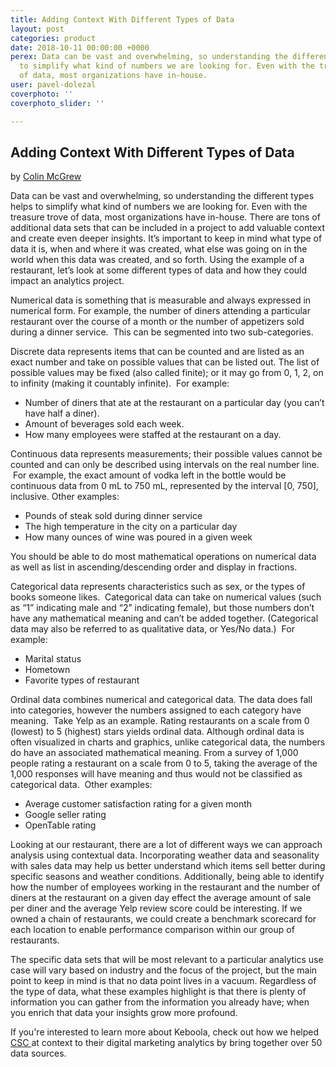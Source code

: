 ```yaml
---
title: Adding Context With Different Types of Data
layout: post
categories: product
date: 2018-10-11 00:00:00 +0000
perex: Data can be vast and overwhelming, so understanding the different types helps
  to simplify what kind of numbers we are looking for. Even with the treasure trove
  of data, most organizations have in-house.
user: pavel-dolezal
coverphoto: ''
coverphoto_slider: ''

---
```

## Adding Context With Different Types of Data

by [Colin McGrew](http://blog.keboola.com/author/19180)                     

Data can be vast and overwhelming, so understanding the different types helps to simplify what kind of numbers we are looking for. Even with the treasure trove of data, most organizations have in-house. There are tons of additional data sets that can be included in a project to add valuable context and create even deeper insights. It’s important to keep in mind what type of data it is, when and where it was created, what else was going on in the world when this data was created, and so forth. Using the example of a restaurant, let’s look at some different types of data and how they could impact an analytics project.  

Numerical data is something that is measurable and always expressed in numerical form. For example, the number of diners attending a particular restaurant over the course of a month or the number of appetizers sold during a dinner service.  This can be segmented into two sub-categories.  

Discrete data represents items that can be counted and are listed as an exact number and take on possible values that can be listed out. The list of possible values may be fixed (also called finite); or it may go from 0, 1, 2, on to infinity (making it countably infinite).  For example:

* Number of diners that ate at the restaurant on a particular day (you can’t have half a diner).
* Amount of beverages sold each week.
* How many employees were staffed at the restaurant on a day.

Continuous data represents measurements; their possible values cannot be counted and can only be described using intervals on the real number line.  For example, the exact amount of vodka left in the bottle would be continuous data from 0 mL to 750 mL, represented by the interval \[0, 750\], inclusive. Other examples:

* Pounds of steak sold during dinner service
* The high temperature in the city on a particular day
* How many ounces of wine was poured in a given week

You should be able to do most mathematical operations on numerical data as well as list in ascending/descending order and display in fractions.

Categorical data represents characteristics such as sex, or the types of books someone likes.  Categorical data can take on numerical values (such as “1” indicating male and “2” indicating female), but those numbers don’t have any mathematical meaning and can’t be added together. (Categorical data may also be referred to as qualitative data, or Yes/No data.)  For example:

* Marital status
* Hometown
* Favorite types of restaurant

Ordinal data combines numerical and categorical data. The data does fall into categories, however the numbers assigned to each category have meaning.  Take Yelp as an example. Rating restaurants on a scale from 0 (lowest) to 5 (highest) stars yields ordinal data.  Although ordinal data is often visualized in charts and graphics, unlike categorical data, the numbers do have an associated mathematical meaning. From a survey of 1,000 people rating a restaurant on a scale from 0 to 5, taking the average of the 1,000 responses will have meaning and thus would not be classified as categorical data.  Other examples:

* Average customer satisfaction rating for a given month
* Google seller rating
* OpenTable rating

Looking at our restaurant, there are a lot of different ways we can approach analysis using contextual data. Incorporating weather data and seasonality with sales data may help us better understand which items sell better during specific seasons and weather conditions. Additionally, being able to identify how the number of employees working in the restaurant and the number of diners at the restaurant on a given day effect the average amount of sale per diner and the average Yelp review score could be interesting. If we owned a chain of restaurants, we could create a benchmark scorecard for each location to enable performance comparison within our group of restaurants.  

The specific data sets that will be most relevant to a particular analytics use case will vary based on industry and the focus of the project, but the main point to keep in mind is that no data point lives in a vacuum. Regardless of the type of data, what these examples highlight is that there is plenty of information you can gather from the information you already have; when you enrich that data your insights grow more profound.

If you're interested to learn more about Keboola, check out how we helped [CSC ](https://www.keboola.com/stories/short#csc)at context to their digital marketing analytics by bring together over 50 data sources.
